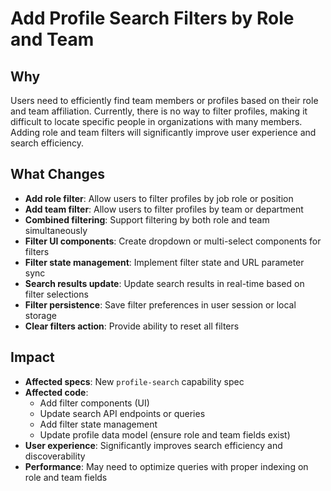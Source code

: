 # Add Profile Search Filters by Role and Team

## Why

Users need to efficiently find team members or profiles based on their role and team affiliation. Currently, there is no way to filter profiles, making it difficult to locate specific people in organizations with many members. Adding role and team filters will significantly improve user experience and search efficiency.

## What Changes

- **Add role filter**: Allow users to filter profiles by job role or position
- **Add team filter**: Allow users to filter profiles by team or department
- **Combined filtering**: Support filtering by both role and team simultaneously
- **Filter UI components**: Create dropdown or multi-select components for filters
- **Filter state management**: Implement filter state and URL parameter sync
- **Search results update**: Update search results in real-time based on filter selections
- **Filter persistence**: Save filter preferences in user session or local storage
- **Clear filters action**: Provide ability to reset all filters

## Impact

- **Affected specs**: New `profile-search` capability spec
- **Affected code**: 
  - Add filter components (UI)
  - Update search API endpoints or queries
  - Add filter state management
  - Update profile data model (ensure role and team fields exist)
- **User experience**: Significantly improves search efficiency and discoverability
- **Performance**: May need to optimize queries with proper indexing on role and team fields

